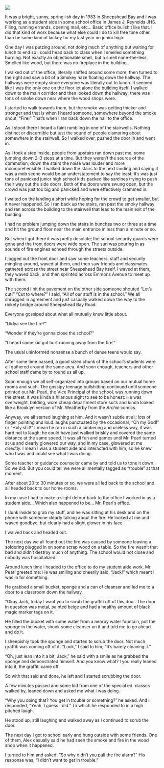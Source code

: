 <!-----
title: Fire in the Wood Shop
description: About the Time Something Caught on Fire in the Wood Shop in Junior High School
date: '2021-05-24T01:46:46.540Z'
slug: d1ec9ffb9bd3
----->

![](/Users/jack/Downloads/medium-export-c5e2d7bfba58be09848301f216239b1a2b92c723a5147c30ac4f31d8e9470b9a/posts/md_1668465868371/img/1__xeqbwHBps9bOAsR6JmhqRA.jpeg)

It was a bright, sunny, spring-ish day in 1983 in Sheepshead Bay and I was working as a student aide in some school office in James J. Reynolds JHS. Filing, running errands, opening mail, etc… Basic office bullshit like that. I did that kind of work because what else could I do to kill free time other than be some kind of lackey for my last year on junior high.

One day I was putzing around, not doing much of anything but waiting for lunch to end so I could head back to class when I smelled something burning. Not exactly an objectionable smell, but a smell none-the-less. Smelled like wood, but there was no fireplace in the building.

I walked out of the office, literally sniffed around some more, then turned to the right and saw a bit of a Smokey haze floating down the hallway. The hallways were empty since everyone was literally out to lunch. It seemed like I was the only one on the floor let alone the building itself. I walked down to the main corridor and then looked down the hallway; there was tons of smoke down near where the wood shops were.

I started to walk towards them, but the smoke was getting thicker and stronger and that is when I heard someone, somewhere beyond the smoke shout, “Fire!” That’s when I ran back down the hall to the office.

As I stood there I heard a faint rumbling in one of the stairwells. Nothing distinct or discernible but just the sound of people clamoring about somewhere in the stairwell. So I walked over, pushed the door in and went in.

As I took a step inside, people from upstairs ran down past me; some jumping down 2–3 steps at a time. But they weren’t the source of the commotion; down the stairs the noise was louder and more incomprehensible. I walked down the stairs to the next landing and saying it was a mob scene would be an understatement to say the least; it’s was just tons of panicked junior high school kids packed like sardines trying to push their way out the side doors. Both of the doors were swung open, but the crowd was just too big and panicked and were effectively crammed in.

I waited on the landing a short while hoping for the crowd to get smaller, but it never happened. So I ran back up the stairs, ran past the smoky hallway and ran across the building to the stairwell that lead to the main exit of the building.

I had no problem jumping down the stairs in bunches two or three at a time and hit the ground floor near the main entrance in less than a minute or so.

But when I got there it was pretty desolate; the school security guards were gone and the front doors were wide open. The sun was pouring in as sounds of fire engines echoed through the streets outside.

I jogged out the front door and saw some teachers, staff and security mingling around, waved at them, and then saw friends and classmates gathered across the street near Sheepshead Bay itself. I waved at them, they waved back, and then sprinted across Emmons Avenue to meet up with them.

The second I hit the pavement on the other side someone shouted “Let’s cut!” “Cut to where?” I said, “All of our stuff is in the school.” We all shrugged in agreement and just casually walked down the way to the rickety bridge around Sheepshead Bay Road.

Everyone gossiped about what all mutually knew little about.

“Didya see the fire?”

“Wonder if they’re gonna close the school?”

“I heard some kid got hurt running away from the fire!”

The usual uninformed nonsense a bunch of dense teens would say.

After some time passed, a good sized chunk of the school’s students were all gathered around the same area. And soon enough, teachers and other school staff came by to round us all up.

Soon enough we all self-organized into groups based on our mutual home rooms and such. The gossipy teenage bullshitting continued until someone pointed out Mr. Pearl, the Vice Principal of the school, was running down the street. It was kinda a hilarious sight to see to be honest: He was overweight, balding, wore cheap department store suits and kinda looked like a Brooklyn version of Mr. Weatherby from the _Archie_ comics.

Anyway, we all started laughing at him. And it wasn’t subtle at all; lots of finger pointing and loud laughs punctuated by the occasional, “Oh my God!” or “Holy shit!” I mean he ran in such a lumbering and useless way, it was hard not to laugh; he could have just walked briskly and covered the same distance at the same speed. It was all fun and games until Mr. Pearl turned at us and clearly glowered our way, and in my case, glowered at me directly. I mean I was a student aide and interacted with him, so he knew who I was and could see what I was doing.

Some teacher or guidance counselor came by and told us to tone it down. So we did. But you could tell we were all mentally tagged as “trouble” at that moment.

After about 20 to 30 minutes or so, we were all led back to the school and all headed back to our home rooms.

In my case I had to make a slight detour back to the office I worked in as a student aide… Which also happened to be… Mr. Pearl’s office.

I slunk inside to grab my stuff, and he was sitting at his desk and on the phone with someone clearly talking about the fire. He looked at me and waved goodbye, but clearly had a slight glower in his face.

I waived back and headed out.

The next day we all found out the fire was caused by someone leaving a soldering plugged in on some scrap wood on a table. So the fire wasn’t that bad and didn’t destroy much of anything. The school would not close and nobody was hospitalized.

Around lunch time I headed to the office to do my student aide work. Mr. Pearl greeted me: He was smiling and cheerily said, “Jack!” which meant I was in for something.

He grabbed a small bucket, sponge and a can of cleanser and led me to a door to a classroom down the hallway.

“Okay Jack, today I want you to scrub the graffiti off of this door. The door in question was metal, painted beige and had a healthy amount of black magic marker tags on it.

He filled the bucket with some water from a nearby water fountain, put the sponge in the water, shook some cleanser on it and told me to go ahead and do it.

I sheepishly took the sponge and started to scrub the door. Not much graffiti was coming off of it. “Look,” I said to him, “It’s barely cleaning it.”

“Oh, just lean into it a bit, Jack,” he said with a smile as he grabbed the sponge and demonstrated himself. And you know what? I you really leaned into it, the graffiti came off.

So with that said and done, he left and I started scrubbing the door.

A few minutes passed and some kid from one of the special ed. classes walked by, leaned down and asked me what I was doing.

“Why you doing that? You get in trouble or something?” he asked. And I responded, “Yeah, I guess I did.” To which he responded to in a high pitched laugh.

He stood up, still laughing and walked away as I continued to scrub the door.

The next day I got to school early and hung outside with some friends. One of them, Alex casually said he had seen the smoke and fire in the wood shop when it happened.

I turned to him and asked, “So why didn’t you pull the fire alarm?” His response was, “I didn’t want to get in trouble.”